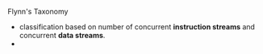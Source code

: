 Flynn's Taxonomy

- classification based on number of concurrent **instruction streams** and concurrent **data streams**.
-
